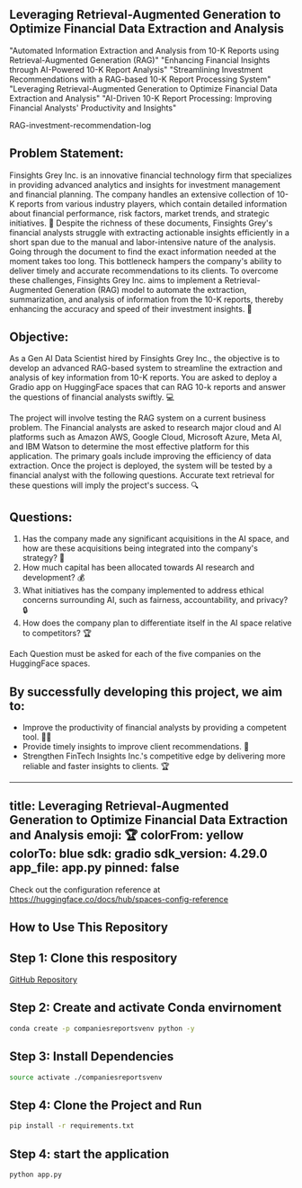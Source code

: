 ## Leveraging Retrieval-Augmented Generation to Optimize Financial Data Extraction and Analysis

"Automated Information Extraction and Analysis from 10-K Reports using Retrieval-Augmented Generation (RAG)"
"Enhancing Financial Insights through AI-Powered 10-K Report Analysis"
"Streamlining Investment Recommendations with a RAG-based 10-K Report Processing System"
"Leveraging Retrieval-Augmented Generation to Optimize Financial Data Extraction and Analysis"
"AI-Driven 10-K Report Processing: Improving Financial Analysts' Productivity and Insights"

RAG-investment-recommendation-log

## Problem Statement:

Finsights Grey Inc. is an innovative financial technology firm that specializes in providing advanced analytics and insights for investment management and financial planning. The company handles an extensive collection of 10-K reports from various industry players, which contain detailed information about financial performance, risk factors, market trends, and strategic initiatives. 🏢 Despite the richness of these documents, Finsights Grey's financial analysts struggle with extracting actionable insights efficiently in a short span due to the manual and labor-intensive nature of the analysis. Going through the document to find the exact information needed at the moment takes too long. This bottleneck hampers the company's ability to deliver timely and accurate recommendations to its clients. To overcome these challenges, Finsights Grey Inc. aims to implement a Retrieval-Augmented Generation (RAG) model to automate the extraction, summarization, and analysis of information from the 10-K reports, thereby enhancing the accuracy and speed of their investment insights. 🚀

## Objective:

As a Gen AI Data Scientist hired by Finsights Grey Inc., the objective is to develop an advanced RAG-based system to streamline the extraction and analysis of key information from 10-K reports. You are asked to deploy a Gradio app on HuggingFace spaces that can RAG 10-k reports and answer the questions of financial analysts swiftly. 💻

The project will involve testing the RAG system on a current business problem. The Financial analysts are asked to research major cloud and AI platforms such as Amazon AWS, Google Cloud, Microsoft Azure, Meta AI, and IBM Watson to determine the most effective platform for this application. The primary goals include improving the efficiency of data extraction. Once the project is deployed, the system will be tested by a financial analyst with the following questions. Accurate text retrieval for these questions will imply the project's success. 🔍

## Questions:

1. Has the company made any significant acquisitions in the AI space, and how are these acquisitions being integrated into the company's strategy? 🤝
2. How much capital has been allocated towards AI research and development? 💰
3. What initiatives has the company implemented to address ethical concerns surrounding AI, such as fairness, accountability, and privacy? 🔒
4. How does the company plan to differentiate itself in the AI space relative to competitors? 🏆

Each Question must be asked for each of the five companies on the HuggingFace spaces.

## By successfully developing this project, we aim to:

- Improve the productivity of financial analysts by providing a competent tool. 🧑‍💻
- Provide timely insights to improve client recommendations. 🤝
- Strengthen FinTech Insights Inc.'s competitive edge by delivering more reliable and faster insights to clients. 🏆


---
title: Leveraging Retrieval-Augmented Generation to Optimize Financial Data Extraction and Analysis
emoji: 🏆
colorFrom: yellow
colorTo: blue
sdk: gradio
sdk_version: 4.29.0
app_file: app.py
pinned: false
---

Check out the configuration reference at https://huggingface.co/docs/hub/spaces-config-reference

## How to Use This Repository

## Step 1: Clone this respository

[GitHub Repository](https://github.com/mayankchugh-learning/)

## Step 2: Create and activate Conda envirnoment

```bash
conda create -p companiesreportsvenv python -y
```

## Step 3: Install Dependencies

```bash
source activate ./companiesreportsvenv
```
## Step 4: Clone the Project and Run

```bash
pip install -r requirements.txt
```
## Step 4: start the application

```bash
python app.py
```
